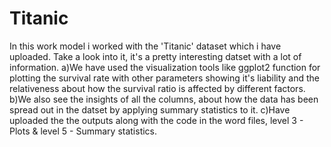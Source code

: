 # Titanic
In this work model i worked with the 'Titanic' dataset which i have uploaded. Take a look into it, it's a pretty interesting datset with a lot of information.
  a)We have used the visualization tools like ggplot2 function for plotting the survival rate with other parameters showing it's liability and the relativeness about how the survival ratio is affected by different factors.
  b)We also see the insights of all the columns, about how the data has been spread out in the datset by applying summary statistics to it.
  c)Have uploaded the the outputs along with the code in the word files, level 3 - Plots & level 5 - Summary statistics.
